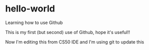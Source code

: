 # hello-world
Learning how to use Github

This is my first (but second) use of Github, hope it's useful!!

Now I'm editing this from CS50 IDE and I'm using git to update this

